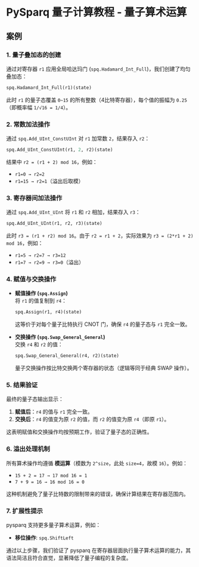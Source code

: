 # PySparq 量子计算教程 - 量子算术运算

## 案例

### 1. **量子叠加态的创建**
通过对寄存器 `r1` 应用全局哈达玛门 (`spq.Hadamard_Int_Full`)，我们创建了均匀叠加态：
```python
spq.Hadamard_Int_Full(r1)(state)
```
此时 `r1` 的量子态覆盖 `0~15` 的所有整数（4比特寄存器），每个值的振幅为 `0.25`（即概率幅 `1/√16 = 1/4`）。


### 2. **常数加法操作**
通过 `spq.Add_UInt_ConstUInt` 对 `r1` 加常数 `2`，结果存入 `r2`：
```python
spq.Add_UInt_ConstUInt(r1, 2, r2)(state)
```
结果中 `r2 = (r1 + 2) mod 16`，例如：
- `r1=0 → r2=2`
- `r1=15 → r2=1`（溢出后取模）


### 3. **寄存器间加法操作**
通过 `spq.Add_UInt_UInt` 将 `r1` 和 `r2` 相加，结果存入 `r3`：
```python
spq.Add_UInt_UInt(r1, r2, r3)(state)
```
此时 `r3 = (r1 + r2) mod 16`。由于 `r2 = r1 + 2`，实际效果为 `r3 = (2*r1 + 2) mod 16`，例如：
- `r1=5 → r2=7 → r3=12`
- `r1=7 → r2=9 → r3=0`（溢出）


### 4. **赋值与交换操作**
- **赋值操作 (`spq.Assign`)**  
  将 `r1` 的值复制到 `r4`：
  ```python
  spq.Assign(r1, r4)(state)
  ```
  这等价于对每个量子比特执行 CNOT 门，确保 `r4` 的量子态与 `r1` 完全一致。

- **交换操作 (`spq.Swap_General_General`)**  
  交换 `r4` 和 `r2` 的值：
  ```python
  spq.Swap_General_General(r4, r2)(state)
  ```
  量子交换操作按比特交换两个寄存器的状态（逻辑等同于经典 SWAP 操作）。


### 5. **结果验证**
最终的量子态输出显示：
1. **赋值后**：`r4` 的值与 `r1` 完全一致。
2. **交换后**：`r4` 的值变为原 `r2` 的值，而 `r2` 的值变为原 `r4`（即原 `r1`）。

这表明赋值和交换操作均按预期工作，验证了量子态的正确性。


### 6. **溢出处理机制**
所有算术操作均遵循 **模运算**（模数为 `2^size`，此处 `size=4`，故模 `16`）。例如：
- `15 + 2 = 17 → 17 mod 16 = 1`
- `7 + 9 = 16 → 16 mod 16 = 0`

这种机制避免了量子比特数的限制带来的错误，确保计算结果在寄存器范围内。


### 7. **扩展性提示**
pysparq 支持更多量子算术运算，例如：
- **移位操作**: `spq.ShiftLeft`



通过以上步骤，我们验证了 pysparq 在寄存器层面执行量子算术运算的能力，其语法简洁且符合直觉，显著降低了量子编程的复杂度。